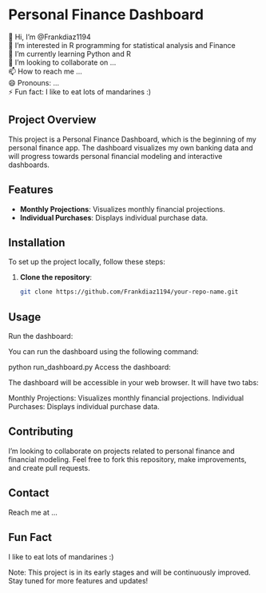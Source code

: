 # Personal Finance Dashboard

👋 Hi, I’m @Frankdiaz1194  
👀 I’m interested in R programming for statistical analysis and Finance  
🌱 I’m currently learning Python and R  
💞️ I’m looking to collaborate on ...  
📫 How to reach me ...  
😄 Pronouns: ...  
⚡ Fun fact: I like to eat lots of mandarines :)

## Project Overview 

This project is a Personal Finance Dashboard, which is the beginning of my personal finance app. The dashboard visualizes my own banking data and will progress towards personal financial modeling and interactive dashboards.

## Features

- **Monthly Projections**: Visualizes monthly financial projections.
- **Individual Purchases**: Displays individual purchase data.

## Installation

To set up the project locally, follow these steps:

1. **Clone the repository**:

   ```bash
   git clone https://github.com/Frankdiaz1194/your-repo-name.git

## Usage
Run the dashboard:

You can run the dashboard using the following command:


python run_dashboard.py
Access the dashboard:

The dashboard will be accessible in your web browser. It will have two tabs:

Monthly Projections: Visualizes monthly financial projections.
Individual Purchases: Displays individual purchase data.

## Contributing

I’m looking to collaborate on projects related to personal finance and financial modeling. Feel free to fork this repository, make improvements, and create pull requests.


## Contact
Reach me at ...


## Fun Fact
I like to eat lots of mandarines :)

Note: This project is in its early stages and will be continuously improved. Stay tuned for more features and updates!




<!---
Frankdiaz1194/Frankdiaz1194 is a ✨ special ✨ repository because its `README.md` (this file) appears on your GitHub profile.
You can click the Preview link to take a look at your changes.
--->
